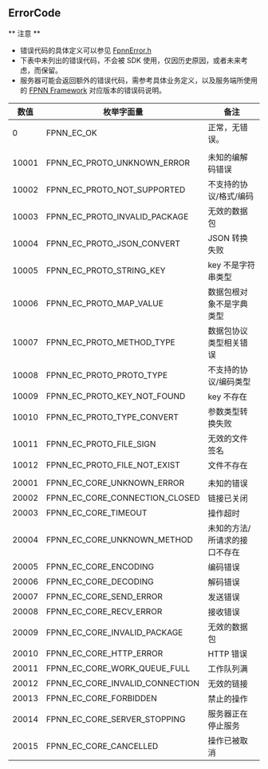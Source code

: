 ## ErrorCode

** 注意 **

* 错误代码的具体定义可以参见 [FpnnError.h](../fpnn-sdk/base/FpnnError.h)
* 下表中未列出的错误代码，不会被 SDK 使用，仅因历史原因，或者未来考虑，而保留。
* 服务器可能会返回额外的错误代码，需参考具体业务定义，以及服务端所使用的 [FPNN Framework](https://github.com/highras/fpnn) 对应版本的错误码说明。

| 数值 | 枚举字面量 | 备注 |
|-----|----------|------|
| 0 | FPNN_EC_OK | 正常，无错误。 |
|  |  |  |
| 10001 | FPNN_EC_PROTO_UNKNOWN_ERROR | 未知的编解码错误 |
| 10002 | FPNN_EC_PROTO_NOT_SUPPORTED | 不支持的协议/格式/编码 |
| 10003 | FPNN_EC_PROTO_INVALID_PACKAGE | 无效的数据包 |
| 10004 | FPNN_EC_PROTO_JSON_CONVERT | JSON 转换失败 |
| 10005 | FPNN_EC_PROTO_STRING_KEY | key 不是字符串类型 |
| 10006 | FPNN_EC_PROTO_MAP_VALUE | 数据包根对象不是字典类型 |
| 10007 | FPNN_EC_PROTO_METHOD_TYPE | 数据包协议类型相关错误 |
| 10008 | FPNN_EC_PROTO_PROTO_TYPE | 不支持的协议/编码类型 |
| 10009 | FPNN_EC_PROTO_KEY_NOT_FOUND | key 不存在 |
| 10010 | FPNN_EC_PROTO_TYPE_CONVERT | 参数类型转换失败 |
| 10011 | FPNN_EC_PROTO_FILE_SIGN | 无效的文件签名 |
| 10012 | FPNN_EC_PROTO_FILE_NOT_EXIST | 文件不存在 |
|  |  |  |
| 20001 | FPNN_EC_CORE_UNKNOWN_ERROR | 未知的错误 |
| 20002 | FPNN_EC_CORE_CONNECTION_CLOSED | 链接已关闭 |
| 20003 | FPNN_EC_CORE_TIMEOUT | 操作超时 |
| 20004 | FPNN_EC_CORE_UNKNOWN_METHOD | 未知的方法/所请求的接口不存在 |
| 20005 | FPNN_EC_CORE_ENCODING | 编码错误 |
| 20006 | FPNN_EC_CORE_DECODING | 解码错误 |
| 20007 | FPNN_EC_CORE_SEND_ERROR | 发送错误 |
| 20008 | FPNN_EC_CORE_RECV_ERROR | 接收错误 |
| 20009 | FPNN_EC_CORE_INVALID_PACKAGE | 无效的数据包 |
| 20010 | FPNN_EC_CORE_HTTP_ERROR | HTTP 错误 |
| 20011 | FPNN_EC_CORE_WORK_QUEUE_FULL | 工作队列满 |
| 20012 | FPNN_EC_CORE_INVALID_CONNECTION | 无效的链接 |
| 20013 | FPNN_EC_CORE_FORBIDDEN | 禁止的操作 |
| 20014 | FPNN_EC_CORE_SERVER_STOPPING | 服务器正在停止服务 |
| 20015 | FPNN_EC_CORE_CANCELLED | 操作已被取消 |
